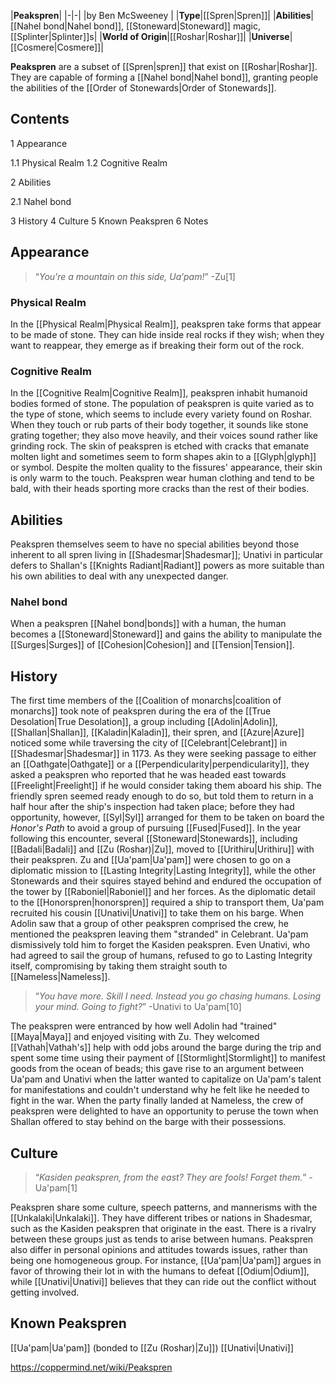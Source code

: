 |**Peakspren**|
|-|-|
|by  Ben McSweeney |
|**Type**|[[Spren\|Spren]]|
|**Abilities**|[[Nahel bond\|Nahel bond]], [[Stoneward\|Stoneward]] magic, [[Splinter\|Splinter]]s|
|**World of Origin**|[[Roshar\|Roshar]]|
|**Universe**|[[Cosmere\|Cosmere]]|

**Peakspren** are a subset of [[Spren\|spren]] that exist on [[Roshar\|Roshar]]. They are capable of forming a [[Nahel bond\|Nahel bond]], granting people the abilities of the [[Order of Stonewards\|Order of Stonewards]].

## Contents

1 Appearance

1.1 Physical Realm
1.2 Cognitive Realm


2 Abilities

2.1 Nahel bond


3 History
4 Culture
5 Known Peakspren
6 Notes


## Appearance
>“*You're a mountain on this side, Ua’pam!*”
\-Zu[1]


### Physical Realm
In the [[Physical Realm\|Physical Realm]], peakspren take forms that appear to be made of stone. They can hide inside real rocks if they wish; when they want to reappear, they emerge as if breaking their form out of the rock.

### Cognitive Realm
In the [[Cognitive Realm\|Cognitive Realm]], peakspren inhabit humanoid bodies formed of stone. The population of peakspren is quite varied as to the type of stone, which seems to include every variety found on Roshar. When they touch or rub parts of their body together, it sounds like stone grating together; they also move heavily, and their voices sound rather like grinding rock. The skin of peakspren is etched with cracks that emanate molten light and sometimes seem to form shapes akin to a [[Glyph\|glyph]] or symbol. Despite the molten quality to the fissures' appearance, their skin is only warm to the touch. Peakspren wear human clothing and tend to be bald, with their heads sporting more cracks than the rest of their bodies.

## Abilities
Peakspren themselves seem to have no special abilities beyond those inherent to all spren living in [[Shadesmar\|Shadesmar]]; Unativi in particular defers to Shallan's [[Knights Radiant\|Radiant]] powers as more suitable than his own abilities to deal with any unexpected danger.

### Nahel bond
When a peakspren [[Nahel bond\|bonds]] with a human, the human becomes a [[Stoneward\|Stoneward]] and gains the ability to manipulate the [[Surges\|Surges]] of [[Cohesion\|Cohesion]] and [[Tension\|Tension]].

## History
The first time members of the [[Coalition of monarchs\|coalition of monarchs]] took note of peakspren during the era of the [[True Desolation\|True Desolation]], a group including [[Adolin\|Adolin]], [[Shallan\|Shallan]], [[Kaladin\|Kaladin]], their spren, and [[Azure\|Azure]] noticed some while traversing the city of [[Celebrant\|Celebrant]] in [[Shadesmar\|Shadesmar]] in 1173. As they were seeking passage to either an [[Oathgate\|Oathgate]] or a [[Perpendicularity\|perpendicularity]], they asked a peakspren who reported that he was headed east towards [[Freelight\|Freelight]] if he would consider taking them aboard his ship. The friendly spren seemed ready enough to do so, but told them to return in a half hour after the ship's inspection had taken place; before they had opportunity, however, [[Syl\|Syl]] arranged for them to be taken on board the *Honor's Path* to avoid a group of pursuing [[Fused\|Fused]].
In the year following this encounter, several [[Stoneward\|Stonewards]], including [[Badali\|Badali]] and [[Zu (Roshar)\|Zu]], moved to [[Urithiru\|Urithiru]] with their peakspren. Zu and [[Ua'pam\|Ua'pam]] were chosen to go on a diplomatic mission to [[Lasting Integrity\|Lasting Integrity]], while the other Stonewards and their squires stayed behind and endured the occupation of the tower by [[Raboniel\|Raboniel]] and her forces.
As the diplomatic detail to the [[Honorspren\|honorspren]] required a ship to transport them, Ua'pam recruited his cousin [[Unativi\|Unativi]] to take them on his barge. When Adolin saw that a group of other peakspren comprised the crew, he mentioned the peakspren leaving them "stranded" in Celebrant. Ua'pam dismissively told him to forget the Kasiden peakspren. Even Unativi, who had agreed to sail the group of humans, refused to go to Lasting Integrity itself, compromising by taking them straight south to [[Nameless\|Nameless]].

>“*You have more. Skill I need. Instead you go chasing humans. Losing your mind. Going to fight?*”
\-Unativi to Ua'pam[10]

The peakspren were entranced by how well Adolin had "trained" [[Maya\|Maya]] and enjoyed visiting with Zu. They welcomed [[Vathah\|Vathah's]] help with odd jobs around the barge during the trip and spent some time using their payment of [[Stormlight\|Stormlight]] to manifest goods from the ocean of beads; this gave rise to an argument between Ua'pam and Unativi when the latter wanted to capitalize on Ua'pam's talent for manifestations and couldn't understand why he felt like he needed to fight in the war. When the party finally landed at Nameless, the crew of peakspren were delighted to have an opportunity to peruse the town when Shallan offered to stay behind on the barge with their possessions.

## Culture
>“*Kasiden peakspren, from the east? They are fools! Forget them.*”
\-Ua'pam[1]


Peakspren share some culture, speech patterns, and mannerisms with the [[Unkalaki\|Unkalaki]]. They have different tribes or nations in Shadesmar, such as the Kasiden peakspren that originate in the east. There is a rivalry between these groups just as tends to arise between humans.
Peakspren also differ in personal opinions and attitudes towards issues, rather than being one homogeneous group. For instance, [[Ua'pam\|Ua'pam]] argues in favor of throwing their lot in with the humans to defeat [[Odium\|Odium]], while [[Unativi\|Unativi]] believes that they can ride out the conflict without getting involved.

## Known Peakspren
[[Ua'pam\|Ua'pam]] (bonded to [[Zu (Roshar)\|Zu]])
[[Unativi\|Unativi]]


https://coppermind.net/wiki/Peakspren